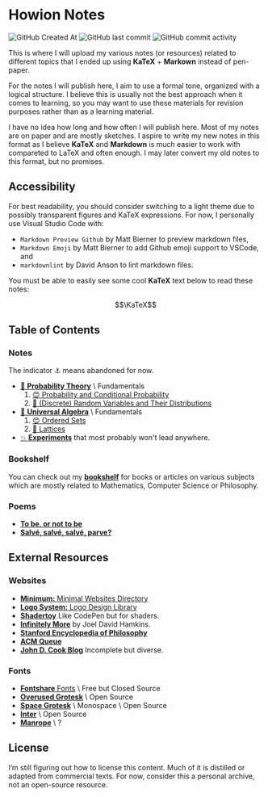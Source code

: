 # Howion Notes

![GitHub Created At](https://img.shields.io/github/created-at/howion/notes)
![GitHub last commit](https://img.shields.io/github/last-commit/howion/notes)
![GitHub commit activity](https://img.shields.io/github/commit-activity/w/howion/notes)

This is where I will upload my various notes (or resources) related to different topics that I ended up using **KaTeX** + **Markown** instead of pen-paper.

For the notes I will publish here, I aim to use a formal tone, organized with a logical structure. I believe this is usually not the best approach when it comes to learning, so you may want to use these materials for revision purposes rather than as a learning material.

I have no idea how long and how often I will publish here. Most of my notes are on paper and are mostly sketches. I aspire to write my new notes in this format as I believe **KaTeX** and **Markdown** is much easier to work with compareted to LaTeX and often enough. I may later convert my old notes to this format, but no promises.

## Accessibility

For best readability, you should consider switching to a light theme due to possibly transparent figures and KaTeX expressions. For now, I personally use Visual Studio Code with:

* `Markdown Preview Github` by Matt Bierner to preview markdown files,
* `Markdown Emoji` by Matt Bierner to add Github emoji support to VSCode, and
* `markdownlint` by David Anson to lint markdown files.

You must be able to easily see some cool **KaTeX** text below to read these notes:

$$\KaTeX$$

## Table of Contents

### Notes

The indicator :anchor: means abandoned for now.

<!-- Created At 06/07/2025 -->
* [:construction: **Probability Theory**](./probability-theory/00-index.md) \ Fundamentals
    1. [:blush: Probability and Conditional Probability](./probability-theory/01-probability-and-conditional-probability.md)
    2. [:construction: (Discrete) Random Variables and Their Distributions](./probability-theory/02-discrete-random-variables-and-their-distributions.md)
* [:construction: **Universal Algebra**](./universal-algebra/00-index.md) \ Fundamentals
    1. [:blush: Ordered Sets](./universal-algebra/01-ordered-sets.md)
    1. [:construction: Lattices](./universal-algebra/02-lattices.md)
* [:boom: **Experiments**](./experiments/00-index.md) that most probably won't lead anywhere.

### Bookshelf

You can check out my [**bookshelf**](/bookshelf/00-index.md) for books or articles on various subjects which are mostly related to Mathematics, Computer Science or Philosophy.

### Poems

* [**To be, or not to be**](./poems/00-to-be-or-not-to-be.md)
* [**Salvé, salvé, salvé, parve?**](./poems/02-salve-salve-salve-parve.md)

## External Resources

### Websites

* [**Minimum:** Minimal Websites Directory](https://mnmm.xyz/)
* [**Logo System:** Logo Design Library](https://logosystem.co/)
* [**Shadertoy**](https://www.shadertoy.com/) Like CodePen but for shaders.
* [**Infinitely More**](https://www.infinitelymore.xyz/) by Joel David Hamkins.
* [**Stanford Encyclopedia of Philosophy**](https://plato.stanford.edu/index.html)
* [**ACM Queue**](https://queue.acm.org/)
* [**John D. Cook Blog**](https://www.johndcook.com/blog/) Incomplete but diverse.
<!-- * [**Realtime Colors**](https://www.realtimecolors.com/) by [Juxtopposed](https://twitter.com/juxtopposed) -->

### Fonts

* [**Fontshare** Fonts](https://www.fontshare.com/) \ Free but Closed Source
* [**Overused Grotesk**](https://github.com/RandomMaerks/Overused-Grotesk) \ Open Source
* [**Space Grotesk**](https://fonts.google.com/specimen/Space+Grotesk) \ Monospace \ Open Source
* [**Inter**](https://rsms.me/inter/) \ Open Source
* [**Manrope**](https://www.shimmer.cloud/manrope) \ ?

## License

I’m still figuring out how to license this content. Much of it is distilled or adapted from commercial texts. For now, consider this a personal archive, not an open-source resource.
